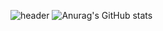 ![header](https://capsule-render.vercel.app/api?type=venom/api?color=timeAuto/api?color=timeGradient)
![Anurag's GitHub stats](https://github-readme-stats.vercel.app/api?username=anuraghazra&theme=dark&show_icons=true)
